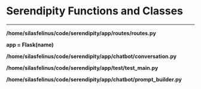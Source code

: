 # Serendipity Functions and Classes

****


**/home/silasfelinus/code/serendipity/app/routes/routes.py**


**app = Flask(__name__)**


**/home/silasfelinus/code/serendipity/app/chatbot/conversation.py**


**/home/silasfelinus/code/serendipity/app/test/test_main.py**


**/home/silasfelinus/code/serendipity/app/chatbot/prompt_builder.py**


